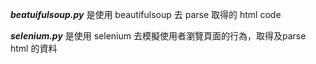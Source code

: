 ***beatuifulsoup.py***
是使用 beautifulsoup 去 parse 取得的 html code

***selenium.py***
是使用 selenium 去模擬使用者瀏覽頁面的行為，取得及parse html 的資料
